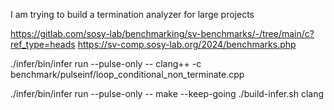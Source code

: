 I am trying to build a termination analyzer for large projects


https://gitlab.com/sosy-lab/benchmarking/sv-benchmarks/-/tree/main/c?ref_type=heads
https://sv-comp.sosy-lab.org/2024/benchmarks.php


./infer/bin/infer run --pulse-only -- clang++ -c benchmark/pulseinf/loop_conditional_non_terminate.cpp

./infer/bin/infer run --pulse-only -- make --keep-going 
./build-infer.sh clang      